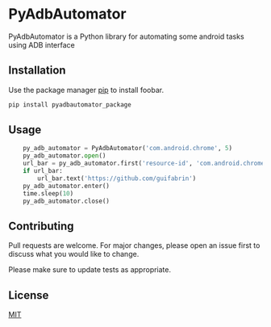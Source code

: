
# PyAdbAutomator

PyAdbAutomator is a Python library for automating some android tasks using ADB interface

## Installation

Use the package manager [pip](https://pip.pypa.io/en/stable/) to install foobar.

```bash
pip install pyadbautomator_package
```

## Usage

```python
    py_adb_automator = PyAdbAutomator('com.android.chrome', 5)
    py_adb_automator.open()
    url_bar = py_adb_automator.first('resource-id', 'com.android.chrome:id/url_bar')
    if url_bar:
        url_bar.text('https://github.com/guifabrin')
    py_adb_automator.enter()
    time.sleep(10)
    py_adb_automator.close()
```

## Contributing
Pull requests are welcome. For major changes, please open an issue first to discuss what you would like to change.

Please make sure to update tests as appropriate.

## License
[MIT](https://choosealicense.com/licenses/mit/)

